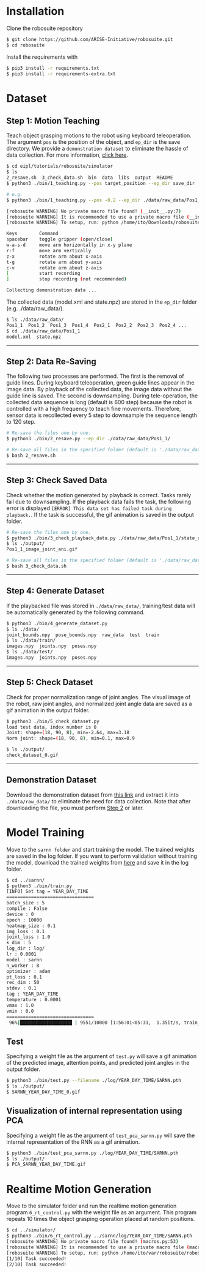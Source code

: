 <!-- ******************************** -->
# Installation

Clone the robosuite repository
```bash
$ git clone https://github.com/ARISE-Initiative/robosuite.git
$ cd robosuite
```

Install the requirements with
```bash
$ pip3 install -r requirements.txt
$ pip3 install -r requirements-extra.txt
```



<!-- ******************************** -->
# Dataset
## Step 1: Motion Teaching
Teach object grasping motions to the robot using keyboard teleoperation.
The argument `pos` is the position of the object, and `ep_dir` is the save directory.
We provide a `demonstration dataset` to eliminate the hassle of data collection. For more information, [click here](#demonstration-dataset).

```bash 
$ cd eipl/tutorials/robosuite/simulator
$ ls
2_resave.sh  3_check_data.sh  bin  data  libs  output  README
$ python3 ./bin/1_teaching.py --pos target_position --ep_dir save_dir

# e.g.
$ python3 ./bin/1_teaching.py --pos -0.2 --ep_dir ./data/raw_data/Pos1_1

[robosuite WARNING] No private macro file found! (__init__.py:7)
[robosuite WARNING] It is recommended to use a private macro file (__init__.py:8)
[robosuite WARNING] To setup, run: python /home/ito/Downloads/robosuite/robosuite/scripts/setup_macros.py (__init__.py:9)

Keys      	Command
spacebar  	toggle gripper (open/close)
w-a-s-d   	move arm horizontally in x-y plane
r-f       	move arm vertically
z-x       	rotate arm about x-axis
t-g       	rotate arm about y-axis
c-v       	rotate arm about z-axis
[         	start recording
]         	stop recording (not recommended)

Collecting demonstration data ...
```

The collected data (model.xml and state.npz) are stored in the `ep_dir` folder (e.g. ./data/raw_data/).
```bash
$ ls ./data/raw_data/
Pos1_1  Pos1_2  Pos1_3  Pos1_4  Pos2_1  Pos2_2  Pos2_3  Pos2_4 ...
$ cd ./data/raw_data/Pos1_1
model.xml  state.npz
```


<!-- ******************************** -->
----
## Step 2: Data Re-Saving
The following two processes are performed.
The first is the removal of guide lines. During keyboard teleoperation, green guide lines appear in the image data. By playback of the collected data, the image data without the guide line is saved. The second is downsampling. During tele-operation, the collected data sequence is long (default is 600 step) because the robot is controlled with a high frequency to teach fine movements. Therefore, sensor data is recollected every 5 step to downsample the sequence length to 120 step.

```bash
# Re-save the files one by one.
$ python3 ./bin/2_resave.py --ep_dir ./data/raw_data/Pos1_1/

# Re-save all files in the specified folder (default is './data/raw_data')  at once.
$ bash 2_resave.sh
```



<!-- ******************************** -->
----
## Step 3: Check Saved Data
Check whether the motion generated by playback is correct. Tasks rarely fail due to downsampling. If the playback data fails the task, the following error is displayed `[ERROR] This data set has failed task during playback.`. If the task is successful, the gif animation is saved in the output folder.

```bash
# Re-save the files one by one.
$ python3 ./bin/3_check_playback_data.py ./data/raw_data/Pos1_1/state_resave.npz
$ ls ./output/
Pos1_1_image_joint_ani.gif

# Re-save all files in the specified folder (default is './data/raw_data')  at once.
$ bash 3_check_data.sh
```



<!-- ******************************** -->
----
## Step 4: Generate Dataset
If the playbacked file was stored in `./data/raw_data/`, training/test data will be automatically generated by the following command.

```bash
$ python3 ./bin/4_generate_dataset.py
$ ls ./data/
joint_bounds.npy  pose_bounds.npy  raw_data  test  train
$ ls ./data/train/
images.npy  joints.npy  poses.npy
$ ls ./data/test/
images.npy  joints.npy  poses.npy
```



<!-- ******************************** -->
----
## Step 5: Check Dataset
Check for proper normalization range of joint angles. The visual image of the robot, raw joint angles, and normalized joint angle data are saved as a gif animation in the output folder.

```bash
$ python3 ./bin/5_check_dataset.py
load test data, index number is 0
Joint: shape=(18, 90, 8), min=-2.64, max=3.18
Norm joint: shape=(18, 90, 8), min=0.1, max=0.9

$ ls ./output/
check_dataset_0.gif
```

<!-- ******************************** -->
----
## Demonstration Dataset
Download the demonstration dataset from [this link](https://drive.google.com/file/d/1Y7emK_D5_wJebto1AO_sDnW2RFqlrok_/view?usp=sharing) and extract it into `./data/raw_data/` to eliminate the need for data collection. Note that after downloading the file, you must perform [Step 2](#step-2-data-re-saving) or later.



# Model Training
Move to the `sarnn folder` and start training the model. The trained weights are saved in the log folder. If you want to perform validation without training the model, download the trained weights from [here](https://drive.google.com/file/d/1H4NKKAsNG0gwPemBR1N34s5A94KOH6R1/view?usp=sharing) and save it in the log folder.


```bash
$ cd ../sarnn/
$ python3 ./bin/train.py
[INFO] Set tag = YEAR_DAY_TIME
================================
batch_size : 5
compile : False
device : 0
epoch : 10000
heatmap_size : 0.1
img_loss : 0.1
joint_loss : 1.0
k_dim : 5
log_dir : log/
lr : 0.0001
model : sarnn
n_worker : 8
optimizer : adam
pt_loss : 0.1
rec_dim : 50
stdev : 0.1
tag : YEAR_DAY_TIME
temperature : 0.0001
vmax : 1.0
vmin : 0.0
================================
 96%|███████████████████ | 9551/10000 [1:56:01<05:31,  1.35it/s, train_loss=0.00066, test_loss=0.00111]
```

## Test
Specifying a weight file as the argument of `test.py` will save a gif animation of the predicted image, attention points, and predicted joint angles in the output folder.

```bash
$ python3 ./bin/test.py --filename ./log/YEAR_DAY_TIME/SARNN.pth
$ ls ./output/
$ SARNN_YEAR_DAY_TIME_0.gif
```

## Visualization of internal representation using PCA
Specifying a weight file as the argument of `test_pca_sarnn.py` will save the internal representation of the RNN as a gif animation.

```bash
$ python3 ./bin/test_pca_sarnn.py ./log/YEAR_DAY_TIME/SARNN.pth
$ ls ./output/
$ PCA_SARNN_YEAR_DAY_TIME.gif
```


# Realtime Motion Generation
Move to the simulator folder and run the realtime motion generation program `6_rt_control.py` with the weight file as an argument. This program repeats 10 times the object grasping operation placed at random positions.

```bash
$ cd ../simulator/
$ python3 ./bin/6_rt_control.py ../sarnn/log/YEAR_DAY_TIME/SARNN.pth
[robosuite WARNING] No private macro file found! (macros.py:53)
[robosuite WARNING] It is recommended to use a private macro file (macros.py:54)
[robosuite WARNING] To setup, run: python /home/ito/var/robosuite/robosuite/scripts/setup_macros.py (macros.py:55)
[1/10] Task succeeded!
[2/10] Task succeeded!
```